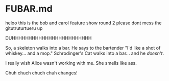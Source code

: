 # FUBAR.md

heloo this is the bob and carol feature show round 2 please dont mess the gitutruturtueru up

DUHHHHHHHHHHHHHHHHHHHHHHHH


<!-- "This is what Bob & Carol did on Bob's computer when working on the first feature" -->
So, a skeleton walks into a bar. He says to the bartender "I'd like a shot of whiskey... and a mop."
Schrodinger's Cat walks into a bar... and he *doesn't*. 

I really wish Alice wasn't working with me. She smells like ass.

<!-- Carol and Ted added another FEATURE  -->
Chuh chuch chuch chuh changes! 

